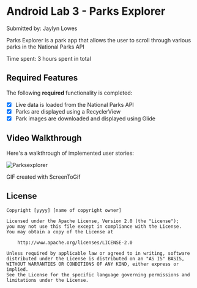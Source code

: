 # Android Lab 3 - Parks Explorer

Submitted by: Jaylyn Lowes

Parks Explorer is a park app that allows the user to scroll through various parks in the National Parks API 

Time spent: 3 hours spent in total

## Required Features

The following **required** functionality is completed:

- [X] Live data is loaded from the National Parks API
- [X] Parks are displayed using a RecyclerView
- [X] Park images are downloaded and displayed using Glide

## Video Walkthrough

Here's a walkthrough of implemented user stories:

![Parksexplorer](https://github.com/user-attachments/assets/4f8cc1da-ce78-46ae-a3a0-f42f313442e3)


GIF created with ScreenToGif


## License

    Copyright [yyyy] [name of copyright owner]

    Licensed under the Apache License, Version 2.0 (the "License");
    you may not use this file except in compliance with the License.
    You may obtain a copy of the License at

        http://www.apache.org/licenses/LICENSE-2.0

    Unless required by applicable law or agreed to in writing, software
    distributed under the License is distributed on an "AS IS" BASIS,
    WITHOUT WARRANTIES OR CONDITIONS OF ANY KIND, either express or implied.
    See the License for the specific language governing permissions and
    limitations under the License.
